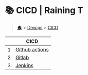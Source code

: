 # 📚 CICD  | Raining T

> [🏠](/) > [Devops](/devops) > [CICD](/devops/CI:CD)

<table><thead><tr><th></th><th>CICD</th></tr></thead><tbody><tr><td>1</td><td><a href="/devops/CI:CD/github-actions">Github actions</a></td></tr><tr><td>2</td><td><a href="/devops/CI:CD/gitlab">Gitlab</a></td></tr><tr><td>3</td><td><a href="/devops/CI:CD/jenkins">Jenkins</a></td></tr></tbody></table>

